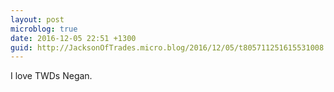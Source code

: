 ```yaml
---
layout: post
microblog: true
date: 2016-12-05 22:51 +1300
guid: http://JacksonOfTrades.micro.blog/2016/12/05/t805711251615531008.html
---
```

I love TWDs Negan.

